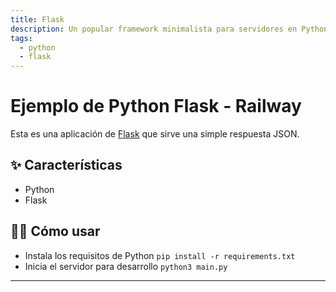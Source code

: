 ```yaml
---
title: Flask
description: Un popular framework minimalista para servidores en Python
tags:
  - python
  - flask
---
```


# Ejemplo de Python Flask - Railway

Esta es una aplicación de [Flask](https://flask.palletsprojects.com/en/1.1.x/) que sirve una simple respuesta JSON.

## ✨ Características

- Python
- Flask

## 💁‍♀️ Cómo usar

- Instala los requisitos de Python `pip install -r requirements.txt`
- Inicia el servidor para desarrollo `python3 main.py`

----------------------------------------------------------------------